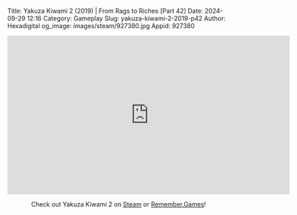 Title: Yakuza Kiwami 2 (2019) | From Rags to Riches [Part 42]
Date: 2024-09-29 12:16
Category: Gameplay
Slug: yakuza-kiwami-2-2019-p42
Author: Hexadigital
og_image: images/steam/927380.jpg
Appid: 927380

<center><iframe src="https://www.youtube.com/embed/5dI4pXM7FVQ?feature=oembed" allow="accelerometer; autoplay; encrypted-media; gyroscope; picture-in-picture" width="640" height="360" frameborder="0"></iframe>

Check out Yakuza Kiwami 2 on [Steam](https://store.steampowered.com/app/927380/?curator_clanid=34633900) or [Remember.Games](https://remember.games/game/344/yakuza-kiwami-2/)!</center>